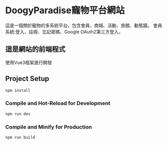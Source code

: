 # DoogyParadise寵物平台網站

這是一個關於寵物的多系統平台，包含會員、商城、活動、旅館、動態牆。 會員系統:登入、註冊、忘記密碼、Google OAuth2第三方登入。

## 這是網站的前端程式

使用Vue3框架進行開發

## Project Setup

```sh
npm install
```

### Compile and Hot-Reload for Development

```sh
npm run dev
```

### Compile and Minify for Production

```sh
npm run build
```
